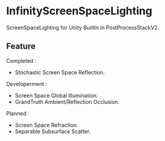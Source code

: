 # InfinityScreenSpaceLighting
ScreenSpaceLighting for Unity BuiltIn in PostProcessStackV2.

## Feature 
Completed  : 
* Stochastic Screen Space Reflection.


Developerment : 
* Screen Space Global Illumination.
* GrandTruth Ambient/Reflection Occlusion.


Planned : 
* Screen Space Refraction.
* Separable Subsurface Scatter.
